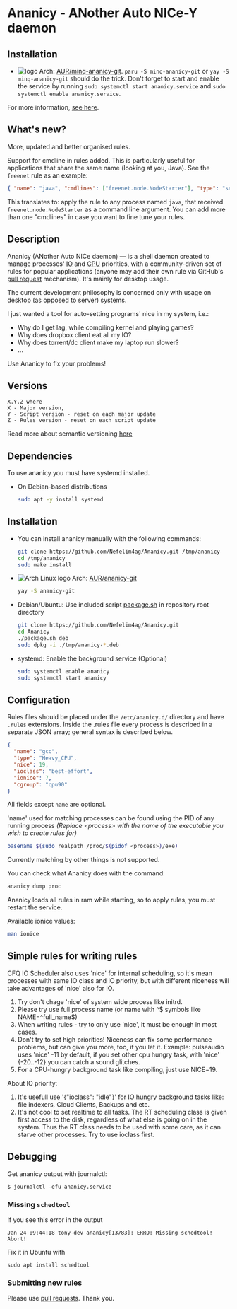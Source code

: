 # Ananicy - ANother Auto NICe-Y daemon

## Installation

* ![logo](http://www.monitorix.org/imgs/archlinux.png "arch logo") Arch:
  [AUR/minq-ananicy-git](https://aur.archlinux.org/packages/minq-ananicy-git).
  `paru -S minq-ananicy-git` or `yay -S minq-ananicy-git` should do the trick.
  Don't forget to start and enable the service by running
  `sudo systemctl start ananicy.service` and
  `sudo systemctl enable ananicy.service`.

For more information,
[see here](https://github.com/kuche1/minq-ananicy#installation-1).

## What's new?

More, updated and better organised rules.

Support for cmdline in rules added. This is particularly useful for applications
that share the same name (looking at you, Java). See the `freenet` rule as an
example:

```json
{ "name": "java", "cmdlines": ["freenet.node.NodeStarter"], "type": "service" }
```

This translates to: apply the rule to any process named `java`, that received
`freenet.node.NodeStarter` as a command line argument. You can add more than one
"cmdlines" in case you want to fine tune your rules.

## Description

Ananicy (ANother Auto NICe daemon) — is a shell daemon created to manage
processes' [IO](http://linux.die.net/man/1/ionice) and
[CPU](http://linux.die.net/man/1/nice) priorities, with a community-driven set
of rules for popular applications (anyone may add their own rule via GitHub's
[pull request](https://help.github.com/articles/using-pull-requests/)
mechanism). It's mainly for desktop usage.

The current development philosophy is concerned only with usage on desktop (as
opposed to server) systems.

I just wanted a tool for auto-setting programs' nice in my system, i.e.:

- Why do I get lag, while compiling kernel and playing games?
- Why does dropbox client eat all my IO?
- Why does torrent/dc client make my laptop run slower?
- ...

Use Ananicy to fix your problems!

## Versions

```text
X.Y.Z where
X - Major version,
Y - Script version - reset on each major update
Z - Rules version - reset on each script update
```

Read more about semantic versioning [here](http://semver.org/)

## Dependencies

To use ananicy you must have systemd installed.

- On Debian-based distributions

  ```sh
  sudo apt -y install systemd
  ```

## Installation

- You can install ananicy manually with the following commands:

  ```sh
  git clone https://github.com/Nefelim4ag/Ananicy.git /tmp/ananicy
  cd /tmp/ananicy
  sudo make install
  ```

- ![Arch Linux logo](http://www.monitorix.org/imgs/archlinux.png) Arch:
  [AUR/ananicy-git](https://aur.archlinux.org/packages/ananicy-git)

  ```sh
  yay -S ananicy-git
  ```

- Debian/Ubuntu: Use included script [package.sh](package.sh) in repository root
  directory

  ```sh
  git clone https://github.com/Nefelim4ag/Ananicy.git
  cd Ananicy
  ./package.sh deb
  sudo dpkg -i ./tmp/ananicy-*.deb
  ```

- systemd: Enable the background service (Optional)

  ```sh
  sudo systemctl enable ananicy
  sudo systemctl start ananicy
  ```
  
## Configuration

Rules files should be placed under the `/etc/ananicy.d/` directory and have
`.rules` extensions. Inside the .rules file every process is described in a
separate JSON array; general syntax is described below.

```json
{
  "name": "gcc",
  "type": "Heavy_CPU",
  "nice": 19,
  "ioclass": "best-effort",
  "ionice": 7,
  "cgroup": "cpu90"
}
```

All fields except `name` are optional.

'name' used for matching processes can be found using the PID of any running
process _(Replace \<process\> with the name of the executable you wish to create
rules for)_

```sh
basename $(sudo realpath /proc/$(pidof <process>)/exe)
```

Currently matching by other things is not supported.

You can check what Ananicy does with the command:

```sh
ananicy dump proc
```

Ananicy loads all rules in ram while starting, so to apply rules, you must
restart the service.

Available ionice values:

```sh
man ionice
```

## Simple rules for writing rules

CFQ IO Scheduler also uses 'nice' for internal scheduling, so it's mean
processes with same IO class and IO priority, but with different niceness will
take advantages of 'nice' also for IO.

1. Try don't chage 'nice' of system wide process like initrd.
1. Please try use full process name (or name with ^$ symbols like
   NAME=^full_name$)
1. When writing rules - try to only use 'nice', it must be enough in most cases.
1. Don't try to set high priorities! Niceness can fix some performance problems,
   but can give you more, too, if you let it.
   Example: pulseaudio uses 'nice' -11 by default, if you set other cpu hungry
   task, with 'nice' {-20..-12} you can catch a sound glitches.
1. For a CPU-hungry background task like compiling, just use NICE=19.

About IO priority:

1. It's usefull use '{"ioclass": "idle"}' for IO hungry background tasks like:
   file indexers, Cloud Clients, Backups and etc.
1. It's not cool to set realtime to all tasks. The RT scheduling class is given
   first access to the disk, regardless of what else is going on in the system.
   Thus the RT class needs to be used with some care, as it can starve other
   processes. Try to use ioclass first.

## Debugging

Get ananicy output with journalctl:

```shell-session
$ journalctl -efu ananicy.service
```

### Missing `schedtool`

If you see this error in the output

```text
Jan 24 09:44:18 tony-dev ananicy[13783]: ERRO: Missing schedtool! Abort!
```

Fix it in Ubuntu with

```shell
sudo apt install schedtool
```

### Submitting new rules

Please use [pull requests](https://github.com/Nefelim4ag/Ananicy/compare).
Thank you.
